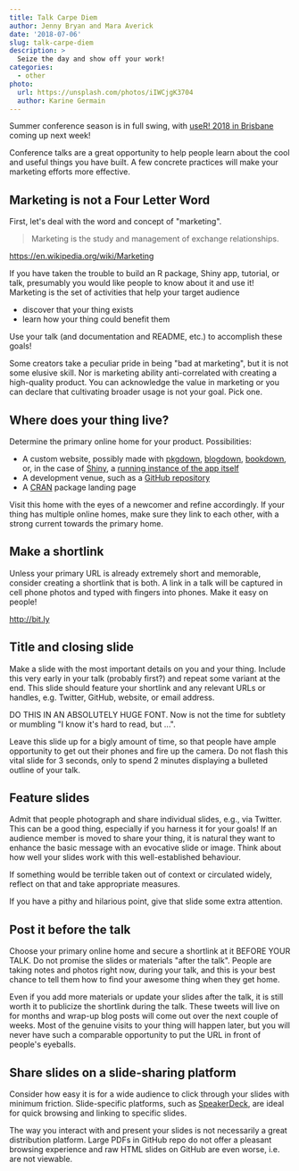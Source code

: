 ```yaml
---
title: Talk Carpe Diem
author: Jenny Bryan and Mara Averick
date: '2018-07-06'
slug: talk-carpe-diem
description: >
  Seize the day and show off your work!
categories:
  - other
photo:
  url: https://unsplash.com/photos/iIWCjgK3704
  author: Karine Germain
---
```


Summer conference season is in full swing, with [useR! 2018 in Brisbane](https://user2018.r-project.org) coming up next week!

Conference talks are a great opportunity to help people learn about the cool and useful things you have built. A few concrete practices will make your marketing efforts more effective.

## Marketing is not a Four Letter Word

First, let's deal with the word and concept of "marketing".

> Marketing is the study and management of exchange relationships.

https://en.wikipedia.org/wiki/Marketing

If you have taken the trouble to build an R package, Shiny app, tutorial, or talk, presumably you would like people to know about it and use it! Marketing is the set of activities that help your target audience

  * discover that your thing exists
  * learn how your thing could benefit them

Use your talk (and documentation and README, etc.) to accomplish these goals!

Some creators take a peculiar pride in being "bad at marketing", but it is not some elusive skill. Nor is marketing ability anti-correlated with creating a high-quality product. You can acknowledge the value in marketing or you can declare that cultivating broader usage is not your goal. Pick one.

## Where does your thing live?

Determine the primary online home for your product. Possibilities:

  * A custom website, possibly made with [pkgdown](http://pkgdown.r-lib.org), [blogdown](https://bookdown.org/yihui/blogdown/), [bookdown](https://bookdown.org/yihui/bookdown/), or, in the case of [Shiny](https://shiny.rstudio.com), a [running instance of the app itself](https://www.shinyapps.io)
  * A development venue, such as a [GitHub repository](https://github.com)
  * A [CRAN](https://cran.r-project.org/web/packages/index.html) package landing page

Visit this home with the eyes of a newcomer and refine accordingly. If your thing has multiple online homes, make sure they link to each other, with a strong current towards the primary home.

## Make a shortlink

Unless your primary URL is already extremely short and memorable, consider creating a shortlink that is both. A link in a talk will be captured in cell phone photos and typed with fingers into phones. Make it easy on people!

http://bit.ly

## Title and closing slide

Make a slide with the most important details on you and your thing. Include this very early in your talk (probably first?) and repeat some variant at the end. This slide should feature your shortlink and any relevant URLs or handles, e.g. Twitter, GitHub, website, or email address.

DO THIS IN AN ABSOLUTELY HUGE FONT. Now is not the time for subtlety or mumbling "I know it's hard to read, but ...".

Leave this slide up for a bigly amount of time, so that people have ample opportunity to get out their phones and fire up the camera. Do not flash this vital slide for 3 seconds, only to spend 2 minutes displaying a bulleted outline of your talk.

## Feature slides

Admit that people photograph and share individual slides, e.g., via Twitter. This can be a good thing, especially if you harness it for your goals! If an audience member is moved to share your thing, it is natural they want to enhance the basic message with an evocative slide or image. Think about how well your slides work with this well-established behaviour.

If something would be terrible taken out of context or circulated widely, reflect on that and take appropriate measures.

If you have a pithy and hilarious point, give that slide some extra attention.

## Post it before the talk

Choose your primary online home and secure a shortlink at it BEFORE YOUR TALK. Do not promise the slides or materials "after the talk". People are taking notes and photos right now, during your talk, and this is your best chance to tell them how to find your awesome thing when they get home.

Even if you add more materials or update your slides after the talk, it is still worth it to publicize the shortlink during the talk. These tweets will live on for months and wrap-up blog posts will come out over the next couple of weeks. Most of the genuine visits to your thing will happen later, but you will never have such a comparable opportunity to put the URL in front of people's eyeballs.

## Share slides on a slide-sharing platform

Consider how easy it is for a wide audience to click through your slides with minimum friction. Slide-specific platforms, such as [SpeakerDeck](https://speakerdeck.com), are ideal for quick browsing and linking to specific slides.

The way you interact with and present your slides is not necessarily a great distribution platform. Large PDFs in GitHub repo do not offer a pleasant browsing experience and raw HTML slides on GitHub are even worse, i.e. are not viewable.
